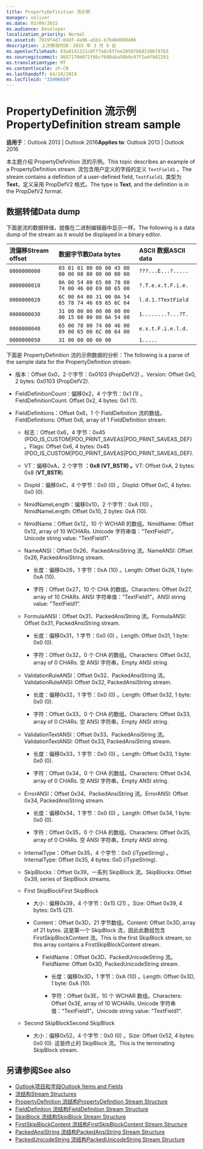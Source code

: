```yaml
---
title: PropertyDefinition 流示例
manager: soliver
ms.date: 03/09/2015
ms.audience: Developer
localization_priority: Normal
ms.assetid: 7919f4d7-04df-4a96-a5b1-b7b460890486
description: 上次修改时间：2015 年 3 月 9 日
ms.openlocfilehash: 63a8141221c0ff7a8c6ffee20587b682386f87b5
ms.sourcegitcommit: 8657170d071f9bcf680aba50b9c07f2a4fb82283
ms.translationtype: MT
ms.contentlocale: zh-CN
ms.lasthandoff: 04/28/2019
ms.locfileid: "33406659"
---
```

# <a name="propertydefinition-stream-sample"></a><span data-ttu-id="f3c70-103">PropertyDefinition 流示例</span><span class="sxs-lookup"><span data-stu-id="f3c70-103">PropertyDefinition stream sample</span></span>

<span data-ttu-id="f3c70-104">**适用于**：Outlook 2013 | Outlook 2016</span><span class="sxs-lookup"><span data-stu-id="f3c70-104">**Applies to**: Outlook 2013 | Outlook 2016</span></span> 
  
<span data-ttu-id="f3c70-105">本主题介绍 PropertyDefinition 流的示例。</span><span class="sxs-lookup"><span data-stu-id="f3c70-105">This topic describes an example of a PropertyDefinition stream.</span></span> <span data-ttu-id="f3c70-106">流包含用户定义的字段的定义  `TextField1` 。</span><span class="sxs-lookup"><span data-stu-id="f3c70-106">The stream contains a definition of a user-defined field,  `TextField1`.</span></span> <span data-ttu-id="f3c70-107">类型为 **Text**，定义采用 PropDefV2 格式。</span><span class="sxs-lookup"><span data-stu-id="f3c70-107">The type is **Text**, and the definition is in the PropDefV2 format.</span></span>
  
## <a name="data-dump"></a><span data-ttu-id="f3c70-108">数据转储</span><span class="sxs-lookup"><span data-stu-id="f3c70-108">Data dump</span></span>

<span data-ttu-id="f3c70-109">下面是流的数据转储，就像在二进制编辑器中显示一样。</span><span class="sxs-lookup"><span data-stu-id="f3c70-109">The following is a data dump of the stream as it would be displayed in a binary editor.</span></span>
  
|<span data-ttu-id="f3c70-110">流偏移</span><span class="sxs-lookup"><span data-stu-id="f3c70-110">Stream offset</span></span>|<span data-ttu-id="f3c70-111">数据字节数</span><span class="sxs-lookup"><span data-stu-id="f3c70-111">Data bytes</span></span>|<span data-ttu-id="f3c70-112">ASCII 数据</span><span class="sxs-lookup"><span data-stu-id="f3c70-112">ASCII data</span></span>|
|:-----|:-----|:-----|
| `0000000000` <br/> | `03 01 01 00 00 00 45 00 00 00 08 00 00 00 00 00` <br/> | `???...E...?.....` <br/> |
| `0000000010` <br/> | `0A 00 54 00 65 00 78 00 74 00 46 00 69 00 65 00` <br/> | `?.T.e.x.t.F.i.e.` <br/> |
| `0000000020` <br/> | `6C 00 64 00 31 00 0A 54 65 78 74 46 69 65 6C 64` <br/> | `l.d.1.?TextField` <br/> |
| `0000000030` <br/> | `31 00 00 00 00 00 00 00 00 15 00 00 00 0A 54 00` <br/> | `1........?...?T.` <br/> |
| `0000000040` <br/> | `65 00 78 00 74 00 46 00 69 00 65 00 6C 00 64 00` <br/> | `e.x.t.F.i.e.l.d.` <br/> |
| `0000000050` <br/> | `31 00 00 00 00 00` <br/> | `1.....` <br/> |
   
<span data-ttu-id="f3c70-113">下面是 PropertyDefinition 流的示例数据的分析：</span><span class="sxs-lookup"><span data-stu-id="f3c70-113">The following is a parse of the sample data for the PropertyDefinition stream:</span></span>
  
- <span data-ttu-id="f3c70-114">版本：Offset 0x0，2 个字节：0x0103 (PropDefV2) 。</span><span class="sxs-lookup"><span data-stu-id="f3c70-114">Version: Offset 0x0, 2 bytes: 0x0103 (PropDefV2).</span></span>
    
- <span data-ttu-id="f3c70-115">FieldDefinitionCount：偏移0x2，4 个字节：0x1 (1) 。</span><span class="sxs-lookup"><span data-stu-id="f3c70-115">FieldDefinitionCount: Offset 0x2, 4 bytes: 0x1 (1).</span></span>
    
- <span data-ttu-id="f3c70-116">FieldDefinitions：Offset 0x6，1 个 FieldDefinition 流的数组。</span><span class="sxs-lookup"><span data-stu-id="f3c70-116">FieldDefinitions: Offset 0x6, array of 1 FieldDefinition stream.</span></span>
    
  - <span data-ttu-id="f3c70-117">标志：Offset 0x6，4 字节：0x45 (PDO_IS_CUSTOM|PDO_PRINT_SAVEAS|PDO_PRINT_SAVEAS_DEF) 。</span><span class="sxs-lookup"><span data-stu-id="f3c70-117">Flags: Offset 0x6, 4 bytes: 0x45 (PDO_IS_CUSTOM|PDO_PRINT_SAVEAS|PDO_PRINT_SAVEAS_DEF).</span></span>
    
  - <span data-ttu-id="f3c70-118">VT：偏移0xA，2 个字节 **：0x8 (VT_BSTR) 。**</span><span class="sxs-lookup"><span data-stu-id="f3c70-118">VT: Offset 0xA, 2 bytes: 0x8 (**VT_BSTR**).</span></span>
    
  - <span data-ttu-id="f3c70-119">DispId：偏移0xC，4 个字节：0x0 (0) 。</span><span class="sxs-lookup"><span data-stu-id="f3c70-119">DispId: Offset 0xC, 4 bytes: 0x0 (0).</span></span>
    
  - <span data-ttu-id="f3c70-120">NmidNameLength：偏移0x10，2 个字节：0xA (10) 。</span><span class="sxs-lookup"><span data-stu-id="f3c70-120">NmidNameLength: Offset 0x10, 2 bytes: 0xA (10).</span></span>
    
  - <span data-ttu-id="f3c70-121">NmidName：Offset 0x12，10 个 WCHAR 的数组。</span><span class="sxs-lookup"><span data-stu-id="f3c70-121">NmidName: Offset 0x12, array of 10 WCHARs.</span></span> <span data-ttu-id="f3c70-122">Unicode 字符串值："TextField1"。</span><span class="sxs-lookup"><span data-stu-id="f3c70-122">Unicode string value: "TextField1".</span></span>
    
  - <span data-ttu-id="f3c70-123">NameANSI：Offset 0x26、PackedAnsiString 流。</span><span class="sxs-lookup"><span data-stu-id="f3c70-123">NameANSI: Offset 0x26, PackedAnsiString stream.</span></span>
    
    - <span data-ttu-id="f3c70-124">长度：偏移0x26，1 字节：0xA (10) 。</span><span class="sxs-lookup"><span data-stu-id="f3c70-124">Length: Offset 0x26, 1 byte: 0xA (10).</span></span>
      
    - <span data-ttu-id="f3c70-125">字符：Offset 0x27，10 个 CHA 的数组。</span><span class="sxs-lookup"><span data-stu-id="f3c70-125">Characters: Offset 0x27, array of 10 CHARs.</span></span> <span data-ttu-id="f3c70-126">ANSI 字符串值："TextField1"。</span><span class="sxs-lookup"><span data-stu-id="f3c70-126">ANSI string value: "TextField1".</span></span>
    
  - <span data-ttu-id="f3c70-127">FormulaANSI：Offset 0x31、PackedAnsiString 流。</span><span class="sxs-lookup"><span data-stu-id="f3c70-127">FormulaANSI: Offset 0x31, PackedAnsiString stream.</span></span>
    
    - <span data-ttu-id="f3c70-128">长度：偏移0x31，1 字节：0x0 (0) 。</span><span class="sxs-lookup"><span data-stu-id="f3c70-128">Length: Offset 0x31, 1 byte: 0x0 (0).</span></span>
      
    - <span data-ttu-id="f3c70-129">字符：Offset 0x32，0 个 CHA 的数组。</span><span class="sxs-lookup"><span data-stu-id="f3c70-129">Characters: Offset 0x32, array of 0 CHARs.</span></span> <span data-ttu-id="f3c70-130">空 ANSI 字符串。</span><span class="sxs-lookup"><span data-stu-id="f3c70-130">Empty ANSI string.</span></span>
    
  - <span data-ttu-id="f3c70-131">ValidationRuleANSI：Offset 0x32、PackedAnsiString 流。</span><span class="sxs-lookup"><span data-stu-id="f3c70-131">ValidationRuleANSI: Offset 0x32, PackedAnsiString stream.</span></span>
    
    - <span data-ttu-id="f3c70-132">长度：偏移0x32，1 字节：0x0 (0) 。</span><span class="sxs-lookup"><span data-stu-id="f3c70-132">Length: Offset 0x32, 1 byte: 0x0 (0).</span></span>
      
    - <span data-ttu-id="f3c70-133">字符：Offset 0x33，0 个 CHA 的数组。</span><span class="sxs-lookup"><span data-stu-id="f3c70-133">Characters: Offset 0x33, array of 0 CHARs.</span></span> <span data-ttu-id="f3c70-134">空 ANSI 字符串。</span><span class="sxs-lookup"><span data-stu-id="f3c70-134">Empty ANSI string.</span></span>
    
  - <span data-ttu-id="f3c70-135">ValidationTextANSI：Offset 0x33、PackedAnsiString 流。</span><span class="sxs-lookup"><span data-stu-id="f3c70-135">ValidationTextANSI: Offset 0x33, PackedAnsiString stream.</span></span>
    
    - <span data-ttu-id="f3c70-136">长度：偏移0x33，1 字节：0x0 (0) 。</span><span class="sxs-lookup"><span data-stu-id="f3c70-136">Length: Offset 0x33, 1 byte: 0x0 (0).</span></span>
      
    - <span data-ttu-id="f3c70-137">字符：Offset 0x34，0 个 CHA 的数组。</span><span class="sxs-lookup"><span data-stu-id="f3c70-137">Characters: Offset 0x34, array of 0 CHARs.</span></span> <span data-ttu-id="f3c70-138">空 ANSI 字符串。</span><span class="sxs-lookup"><span data-stu-id="f3c70-138">Empty ANSI string.</span></span>
    
  - <span data-ttu-id="f3c70-139">ErrorANSI：Offset 0x34、PackedAnsiString 流。</span><span class="sxs-lookup"><span data-stu-id="f3c70-139">ErrorANSI: Offset 0x34, PackedAnsiString stream.</span></span>
    
    - <span data-ttu-id="f3c70-140">长度：偏移0x34，1 字节：0x0 (0) 。</span><span class="sxs-lookup"><span data-stu-id="f3c70-140">Length: Offset 0x34, 1 byte: 0x0 (0).</span></span>
      
    - <span data-ttu-id="f3c70-141">字符：Offset 0x35，0 个 CHA 的数组。</span><span class="sxs-lookup"><span data-stu-id="f3c70-141">Characters: Offset 0x35, array of 0 CHARs.</span></span> <span data-ttu-id="f3c70-142">空 ANSI 字符串。</span><span class="sxs-lookup"><span data-stu-id="f3c70-142">Empty ANSI string.</span></span>
    
  - <span data-ttu-id="f3c70-143">InternalType：Offset 0x35，4 个字节：0x0 (iTypeString) 。</span><span class="sxs-lookup"><span data-stu-id="f3c70-143">InternalType: Offset 0x35, 4 bytes: 0x0 (iTypeString).</span></span>
    
  - <span data-ttu-id="f3c70-144">SkipBlocks：Offset 0x39，一系列 SkipBlock 流。</span><span class="sxs-lookup"><span data-stu-id="f3c70-144">SkipBlocks: Offset 0x39, series of SkipBlock streams.</span></span>
    
  - <span data-ttu-id="f3c70-145">First SkipBlock</span><span class="sxs-lookup"><span data-stu-id="f3c70-145">First SkipBlock</span></span>
    
    - <span data-ttu-id="f3c70-146">大小：偏移0x39，4 个字节：0x15 (21) 。</span><span class="sxs-lookup"><span data-stu-id="f3c70-146">Size: Offset 0x39, 4 bytes: 0x15 (21).</span></span>
      
    - <span data-ttu-id="f3c70-147">Content：Offset 0x3D，21 字节数组。</span><span class="sxs-lookup"><span data-stu-id="f3c70-147">Content: Offset 0x3D, array of 21 bytes.</span></span> <span data-ttu-id="f3c70-148">这是第一个 SkipBlock 流，因此此数组包含 FirstSkipBlockContent 流。</span><span class="sxs-lookup"><span data-stu-id="f3c70-148">This is the first SkipBlock stream, so this array contains a FirstSkipBlockContent stream.</span></span>
      
      - <span data-ttu-id="f3c70-149">FieldName：Offset 0x3D、PackedUnicodeString 流。</span><span class="sxs-lookup"><span data-stu-id="f3c70-149">FieldName: Offset 0x3D, PackedUnicodeString stream.</span></span>
        
        - <span data-ttu-id="f3c70-150">长度：偏移0x3D，1 字节：0xA (10) 。</span><span class="sxs-lookup"><span data-stu-id="f3c70-150">Length: Offset 0x3D, 1 byte: 0xA (10).</span></span>
          
        - <span data-ttu-id="f3c70-151">字符：Offset 0x3E，10 个 WCHAR 数组。</span><span class="sxs-lookup"><span data-stu-id="f3c70-151">Characters: Offset 0x3E, array of 10 WCHARs.</span></span> <span data-ttu-id="f3c70-152">Unicode 字符串值："TextField1"。</span><span class="sxs-lookup"><span data-stu-id="f3c70-152">Unicode string value: "TextField1".</span></span>
    
  - <span data-ttu-id="f3c70-153">Second SkipBlock</span><span class="sxs-lookup"><span data-stu-id="f3c70-153">Second SkipBlock</span></span>
    
    - <span data-ttu-id="f3c70-154">大小：偏移0x52，4 个字节：0x0 (0) 。</span><span class="sxs-lookup"><span data-stu-id="f3c70-154">Size: Offset 0x52, 4 bytes: 0x0 (0).</span></span> <span data-ttu-id="f3c70-155">这是终止的 SkipBlock 流。</span><span class="sxs-lookup"><span data-stu-id="f3c70-155">This is the terminating SkipBlock stream.</span></span>
    
## <a name="see-also"></a><span data-ttu-id="f3c70-156">另请参阅</span><span class="sxs-lookup"><span data-stu-id="f3c70-156">See also</span></span>

- [<span data-ttu-id="f3c70-157">Outlook项目和字段</span><span class="sxs-lookup"><span data-stu-id="f3c70-157">Outlook Items and Fields</span></span>](outlook-items-and-fields.md)
- [<span data-ttu-id="f3c70-158">流结构</span><span class="sxs-lookup"><span data-stu-id="f3c70-158">Stream Structures</span></span>](stream-structures.md)
- [<span data-ttu-id="f3c70-159">PropertyDefinition 流结构</span><span class="sxs-lookup"><span data-stu-id="f3c70-159">PropertyDefinition Stream Structure</span></span>](propertydefinition-stream-structure.md)
- [<span data-ttu-id="f3c70-160">FieldDefinition 流结构</span><span class="sxs-lookup"><span data-stu-id="f3c70-160">FieldDefinition Stream Structure</span></span>](fielddefinition-stream-structure.md)
- [<span data-ttu-id="f3c70-161">SkipBlock 流结构</span><span class="sxs-lookup"><span data-stu-id="f3c70-161">SkipBlock Stream Structure</span></span>](skipblock-stream-structure.md)
- [<span data-ttu-id="f3c70-162">FirstSkipBlockContent 流结构</span><span class="sxs-lookup"><span data-stu-id="f3c70-162">FirstSkipBlockContent Stream Structure</span></span>](firstskipblockcontent-stream-structure.md)
- [<span data-ttu-id="f3c70-163">PackedAnsiString 流结构</span><span class="sxs-lookup"><span data-stu-id="f3c70-163">PackedAnsiString Stream Structure</span></span>](packedansistring-stream-structure.md)
- [<span data-ttu-id="f3c70-164">PackedUnicodeString 流结构</span><span class="sxs-lookup"><span data-stu-id="f3c70-164">PackedUnicodeString Stream Structure</span></span>](packedunicodestring-stream-structure.md)

